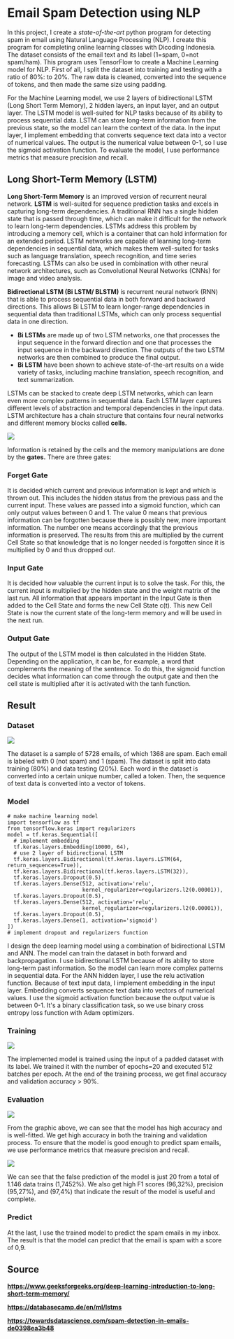 # Email Spam Detection using NLP

In this project, I create a *state-of-the-art* python program for detecting spam in email using Natural Language Processing (NLP). I create this program for completing online learning classes with Dicoding Indonesia. The dataset consists of the email text and its label (1=spam, 0=not spam/ham). This program uses TensorFlow to create a Machine Learning model for NLP. First of all, I split the dataset into training and testing with a ratio of 80%: to 20%. The raw data is cleaned, converted into the sequence of tokens, and then made the same size using padding.

For the Machine Learning model, we use 2 layers of bidirectional LSTM (Long Short Term Memory), 2 hidden layers, an input layer, and an output layer. The LSTM model is well-suited for NLP tasks because of its ability to process sequential data. LSTM can store long-term information from the previous state, so the model can learn the context of the data. In the input layer, I implement embedding that converts sequence text data into a vector of numerical values. The output is the numerical value between 0-1, so I use the sigmoid activation function. To evaluate the model, I use performance metrics that measure precision and recall.

## Long Short-Term Memory (LSTM)

**Long Short-Term Memory** is an improved version of recurrent neural network. **LSTM** is well-suited for sequence prediction tasks and excels in capturing long-term dependencies. A traditional RNN has a single hidden state that is passed through time, which can make it difficult for the network to learn long-term dependencies. LSTMs address this problem by introducing a memory cell, which is a container that can hold information for an extended period. LSTM networks are capable of learning long-term dependencies in sequential data, which makes them well-suited for tasks such as language translation, speech recognition, and time series forecasting. LSTMs can also be used in combination with other neural network architectures, such as Convolutional Neural Networks (CNNs) for image and video analysis.

**Bidirectional LSTM (Bi LSTM/ BLSTM)** is recurrent neural network (RNN) that is able to process sequential data in both forward and backward directions. This allows Bi LSTM to learn longer-range dependencies in sequential data than traditional LSTMs, which can only process sequential data in one direction.

- **Bi LSTMs** are made up of two LSTM networks, one that processes the input sequence in the forward direction and one that processes the input sequence in the backward direction. The outputs of the two LSTM networks are then combined to produce the final output.
- **Bi LSTM** have been shown to achieve state-of-the-art results on a wide variety of tasks, including machine translation, speech recognition, and text summarization.

LSTMs can be stacked to create deep LSTM networks, which can learn even more complex patterns in sequential data. Each LSTM layer captures different levels of abstraction and temporal dependencies in the input data. LSTM architecture has a chain structure that contains four neural networks and different memory blocks called **cells.**

![](lstm.png)

Information is retained by the cells and the memory manipulations are done by the **gates.** There are three gates:

### Forget Gate

It is decided which current and previous information is kept and which is thrown out. This includes the hidden status from the previous pass and the current input. These values are passed into a sigmoid function, which can only output values between 0 and 1. The value 0 means that previous information can be forgotten because there is possibly new, more important information. The number one means accordingly that the previous information is preserved. The results from this are multiplied by the current Cell State so that knowledge that is no longer needed is forgotten since it is multiplied by 0 and thus dropped out.

### Input Gate

It is decided how valuable the current input is to solve the task. For this, the current input is multiplied by the hidden state and the weight matrix of the last run. All information that appears important in the Input Gate is then added to the Cell State and forms the new Cell State c(t). This new Cell State is now the current state of the long-term memory and will be used in the next run.

### Output Gate

The output of the LSTM model is then calculated in the Hidden State. Depending on the application, it can be, for example, a word that complements the meaning of the sentence. To do this, the sigmoid function decides what information can come through the output gate and then the cell state is multiplied after it is activated with the tanh function.

## Result

### Dataset

![](dataset.png)

The dataset is a sample of 5728 emails, of which 1368 are spam. Each email is labeled with 0 (not spam) and 1 (spam). The dataset is split into data training (80%) and data testing (20%). Each word in the dataset is converted into a certain unique number, called a token. Then, the sequence of text data is converted into a vector of tokens.

### Model

```
# make machine learning model
import tensorflow as tf
from tensorflow.keras import regularizers
model = tf.keras.Sequential([
  # implement embedding
  tf.keras.layers.Embedding(10000, 64),
  # use 2 layer of bidirectional LSTM
  tf.keras.layers.Bidirectional(tf.keras.layers.LSTM(64,  return_sequences=True)),
  tf.keras.layers.Bidirectional(tf.keras.layers.LSTM(32)),
  tf.keras.layers.Dropout(0.5),
  tf.keras.layers.Dense(512, activation='relu',
                        kernel_regularizer=regularizers.l2(0.00001)),
  tf.keras.layers.Dropout(0.5),
  tf.keras.layers.Dense(512, activation='relu',
                        kernel_regularizer=regularizers.l2(0.00001)),
  tf.keras.layers.Dropout(0.5),
  tf.keras.layers.Dense(1, activation='sigmoid')
])
# implement dropout and regularizers function
```

I design the deep learning model using a combination of bidirectional LSTM and ANN. The model can train the dataset in both forward and backpropagation. I use bidirectional LSTM because of its ability to store long-term past information. So the model can learn more complex patterns in sequential data. For the ANN hidden layer, I use the relu activation function. Because of text input data, I implement embedding in the input layer. Embedding converts sequence text data into vectors of numerical values. I use the sigmoid activation function because the output value is between 0-1. It's a binary classification task, so we use binary cross entropy loss function with Adam optimizers.

### Training

![](train.png)

The implemented model is trained using the input of a padded dataset with its label. We trained it with the number of epochs=20 and executed 512 batches per epoch. At the end of the training process, we get final accuracy and validation accuracy > 90%.

### Evaluation

![](plot_accuracy.png)

From the graphic above, we can see that the model has high accuracy and is well-fitted. We get high accuracy in both the training and validation process. To ensure that the model is good enough to predict spam emails, we use performance metrics that measure precision and recall.

![](confusion_matrix.png)

We can see that the false prediction of the model is just 20 from a total of 1.146 data trains (1,7452%). We also get high F1 scores (96,32%), precision (95,27%), and (97,4%) that indicate the result of the model is useful and complete.

### Predict

At the last, I use the trained model to predict the spam emails in my inbox. The result is that the model can predict that the email is spam with a score of 0,9.

## Source

**https://www.geeksforgeeks.org/deep-learning-introduction-to-long-short-term-memory/**

**https://databasecamp.de/en/ml/lstms**

**https://towardsdatascience.com/spam-detection-in-emails-de0398ea3b48**
